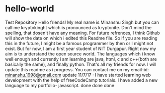 # hello-world
Test Repository
Hello friends! My real name is Minanshu Singh but you can call me kryptokinght which is pronounced as kryptonite. Don't mind the spelling, that dosen't have any meaning. For future refrences, I think Github will show the date on which i edited this Readme file. So if you are reading this in the future, I might be a famous programmer by then or I might not exist. But for now, I am a first year student of NIT Durgapur. Right now my aim is to understand the open source world. The languages which i know well enough and currently i am learning are java, html, c and c++(both are basically the same), and finally python. That's all my friends for now. I will update this readme as i progress.
You can contact me on my email-id: minanshu.1998@gmail.com
update 11/7/17 :
I have started learning web development with the help of freeCodeCamp tutorials. I have added a new language to my portfolio- javascript.
done done done
